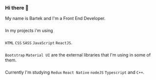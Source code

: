### Hi there 👋

My name is Bartek and I'm a Front End Developer.
###
In my projects i'm using 
###
`HTML` `CSS` `SASS` `JavaScript` `ReactJS`.
###
`Bootstrap` `Material UI`
are the external libraries that I'm using in some of them.
###
Currently I'm studying `Redux` `React Native` `nodeJS` `Typescript` and `C++`.


<!--
**bartekwawrzkowicz/bartekwawrzkowicz** is a ✨ _special_ ✨ repository because its `README.md` (this file) appears on your GitHub profile.

Here are some ideas to get you started:

- 🔭 I’m currently working on ...
- 🌱 I’m currently learning ...
- 👯 I’m looking to collaborate on ...
- 🤔 I’m looking for help with ...
- 💬 Ask me about ...
- 📫 How to reach me: ...
- 😄 Pronouns: ...
- ⚡ Fun fact: ...
-->
